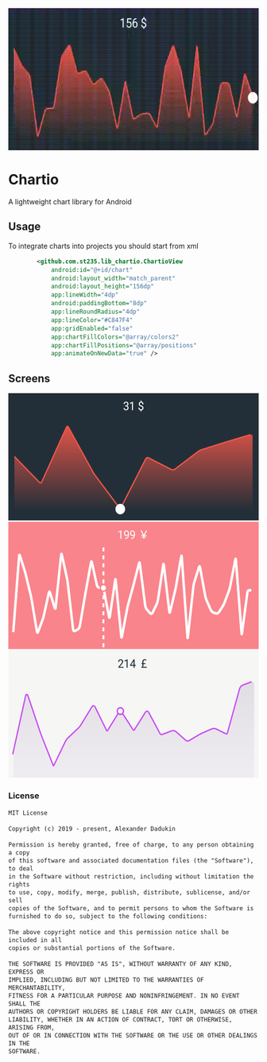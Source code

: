 <img src="https://raw.githubusercontent.com/st235/Chartio/master/images/preview.gif" width="600" height="286">

# Chartio

A lightweight chart library for Android

## Usage

To integrate charts into projects you should start from xml

```xml
        <github.com.st235.lib_chartio.ChartioView
            android:id="@+id/chart"
            android:layout_width="match_parent"
            android:layout_height="156dp"
            app:lineWidth="4dp"
            android:paddingBottom="8dp"
            app:lineRoundRadius="4dp"
            app:lineColor="#C847F4"
            app:gridEnabled="false"
            app:chartFillColors="@array/colors2"
            app:chartFillPositions="@array/positions"
            app:animateOnNewData="true" />
```

## Screens

<img src="https://raw.githubusercontent.com/st235/Chartio/master/images/chart_1.png" width="540" height="256"> <img src="https://raw.githubusercontent.com/st235/Chartio/master/images/chart_2.png" width="540" height="256"> <img src="https://raw.githubusercontent.com/st235/Chartio/master/images/chart_3.png" width="540" height="256">

### License

```text
MIT License

Copyright (c) 2019 - present, Alexander Dadukin

Permission is hereby granted, free of charge, to any person obtaining a copy
of this software and associated documentation files (the "Software"), to deal
in the Software without restriction, including without limitation the rights
to use, copy, modify, merge, publish, distribute, sublicense, and/or sell
copies of the Software, and to permit persons to whom the Software is
furnished to do so, subject to the following conditions:

The above copyright notice and this permission notice shall be included in all
copies or substantial portions of the Software.

THE SOFTWARE IS PROVIDED "AS IS", WITHOUT WARRANTY OF ANY KIND, EXPRESS OR
IMPLIED, INCLUDING BUT NOT LIMITED TO THE WARRANTIES OF MERCHANTABILITY,
FITNESS FOR A PARTICULAR PURPOSE AND NONINFRINGEMENT. IN NO EVENT SHALL THE
AUTHORS OR COPYRIGHT HOLDERS BE LIABLE FOR ANY CLAIM, DAMAGES OR OTHER
LIABILITY, WHETHER IN AN ACTION OF CONTRACT, TORT OR OTHERWISE, ARISING FROM,
OUT OF OR IN CONNECTION WITH THE SOFTWARE OR THE USE OR OTHER DEALINGS IN THE
SOFTWARE.
```